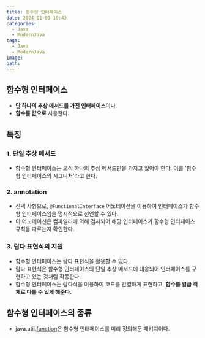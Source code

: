 ```yaml
---
title: 함수형 인터페이스
date: 2024-01-03 10:43
categories:
  - Java
  - ModernJava
tags:
  - Java
  - ModernJava
image: 
path:
---
```


## 함수형 인터페이스
+ **단 하나의 추상 메서드를 가진 인터페이스**이다.
+ **함수를 값으로** 사용한다.

## 특징
### 1. 단일 추상 메서드
+ 함수형 인터페이스는 오직 하나의 추상 메서드만을 가지고 있어야 한다. 이를 '함수형 인터페이스의 시그니처'라고 한다.
### 2. annotation
+ 선택 사항으로, `@FunctionalInterface` 어노테이션을 이용하여 인터페이스가 함수형 인터페이스임을 명시적으로 선언할 수 있다.
+ 이 어노테이션은 컴파일러에 의해 검사되어 해당 인터페이스가 함수형 인터페이스 규칙을 따르는지 확인한다.

### 3. 람다 표현식의 지원
+ 함수형 인터페이스는 람다 표현식을 활용할 수 있다. 
+ 람다 표현식은 함수형 인터페이스의 단일 추상 메서드에 대응되어 인터페이스를 구현하고 있는 것처럼 작동한다.
+ 함수형 인터페이스는 람다식을 이용하여 코드를 간결하게 표현하고, **함수를 일급 객체로 다룰 수 있게 해준다.**

## 함수형 인터페이스의 종류
+ java.util.[function](https://sonjh919.github.io/posts/function)은 함수형 인터페이스를 미리 정의해둔 패키지이다.